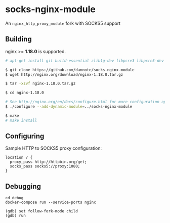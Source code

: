 # socks-nginx-module

An `nginx_http_proxy_module` fork with SOCKS5 support

## Building

nginx >= **1.18.0** is supported.

```bash
# apt-get install git build-essential zlib1g-dev libpcre3 libpcre3-dev unzip

$ git clone https://github.com/dannote/socks-nginx-module
$ wget http://nginx.org/download/nginx-1.18.0.tar.gz

$ tar -xzvf nginx-1.18.0.tar.gz

$ cd nginx-1.18.0

# See http://nginx.org/en/docs/configure.html for more configuration options
$ ./configure --add-dynamic-module=../socks-nginx-module

$ make
# make install
```

## Configuring

Sample HTTP to SOCKS5 proxy configuration:

```
location / {
  proxy_pass http://httpbin.org/get;
  socks_pass socks5://proxy:1080;
}
```

## Debugging

```
cd debug
docker-compose run --service-ports nginx

(gdb) set follow-fork-mode child
(gdb) run
```